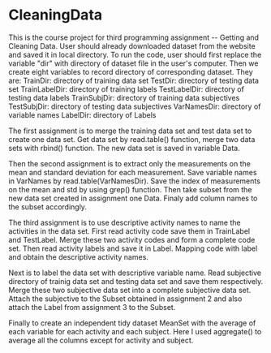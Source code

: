 # CleaningData

This is the course project for third programming assignment -- Getting and Cleaning Data. User should already downloaded dataset from the
website and saved it in local directory.
To run the code, user should first replace the variable "dir" with directory of dataset file in the user's computer.
Then we create eight variables to record directory of corresponding dataset. They are:
TrainDir: directory of training data set
TestDir: directory of testing data set
TrainLabelDir: directory of training labels
TestLabelDir: directory of testing data labels
TrainSubjDir: directory of training data subjectives
TestSubjDir: directory of testing data subjectives
VarNamesDir: directory of variable names
LabelDir: directory of Labels

The first assignment is to merge the training data set and test data set to create one data set. Get data set by read.table() function,
merge two data sets with rbind() function. The new data set is saved in variable Data.

Then the second assignment is to extract only the measurements on the mean and standard deviation for each measurement. Save variable names
in VarNames by read.table(VarNamesDir). Save the index of measurements on the mean and std by using grep() function. Then take subset from
the new data set created in assignment one Data. Finaly add column names to the subset accordingly.

The third assignment is to use descriptive activity names to name the activities in the data set. First read activity code save them in 
TrainLabel and TestLabel. Merge these two activity codes and form a complete code set. Then read activity labels and save it in Label.
Mapping code with label and obtain the descriptive activity names.

Next is to label the data set with descriptive variable name. Read subjective directory of trainig data set and testing data set and save
them respectively. Merge these two subjective data set into a complete subjective data set. Attach the subjective to the Subset obtained
in assignment 2 and also attach the Label from assignment 3 to the Subset.

Finally to create an independent tidy dataset MeanSet with the average of each variable for each activity and each subject. Here I used
aggregate() to average all the columns except for activity and subject.
